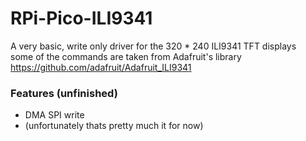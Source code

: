 # RPi-Pico-ILI9341
 A very basic, write only driver for the 320 * 240 ILI9341 TFT displays\
 some of the commands are taken from Adafruit's library\
 https://github.com/adafruit/Adafruit_ILI9341

### Features (unfinished)
 - DMA SPI write
 - (unfortunately thats pretty much it for now)